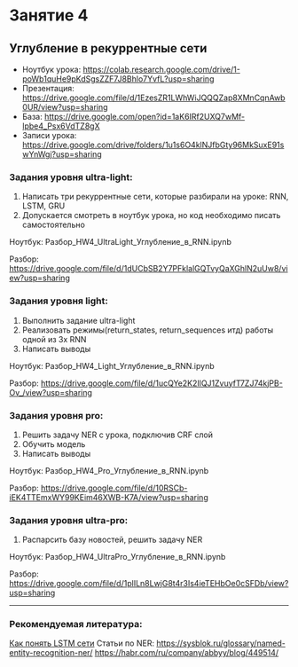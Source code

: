 # Занятие 4
## Углубление в рекуррентные сети
* Ноутбук урока: https://colab.research.google.com/drive/1-poWb1quHe9pKdSgsZZF7J8Bhlo7YvfL?usp=sharing
* Презентация: https://drive.google.com/file/d/1EzesZR1LWhWiJQQQZap8XMnCqnAwb0UR/view?usp=sharing
* База: https://drive.google.com/open?id=1aK6IRf2UXQ7wMf-lpbe4_Psx6VdTZ8gX
* Записи урока: https://drive.google.com/drive/folders/1u1s6O4klNJfbGty96MkSuxE91swYnWgj?usp=sharing


### Задания уровня ultra-light:
1.	Написать три рекуррентные сети, которые разбирали на уроке: RNN, LSTM, GRU
2.  Допускается смотреть в ноутбук урока, но код необходимо писать самостоятельно

Ноутбук: Разбор_HW4_UltraLight_Углубление_в_RNN.ipynb

Разбор: https://drive.google.com/file/d/1dUCbSB2Y7PFklalGQTvyQaXGhlN2uUw8/view?usp=sharing


### Задания уровня light:
1.	Выполнить задание ultra-light
2.  Реализовать режимы(return_states, return_sequences итд) работы одной из 3х RNN
3.  Написать выводы

Ноутбук: Разбор_HW4_Light_Углубление_в_RNN.ipynb

Разбор: https://drive.google.com/file/d/1ucQYe2K2IlQJ1ZvuyfT7ZJ74kjPB-Ov_/view?usp=sharing


### Задания уровня pro:
1.  Решить задачу NER с урока, подключив CRF слой
2.  Обучить модель
4.  Написать выводы

Ноутбук: Разбор_HW4_Pro_Углубление_в_RNN.ipynb

Разбор: https://drive.google.com/file/d/10RSCb-iEK4TTEmxWY99KEim46XWB-K7A/view?usp=sharing


### Задания уровня ultra-pro:
1.	 Распарсить базу новостей, решить задачу NER

Ноутбук: Разбор_HW4_UltraPro_Углубление_в_RNN.ipynb

Разбор: https://drive.google.com/file/d/1plILn8LwjG8t4r3Is4ieTEHbOe0cSFDb/view?usp=sharing

----
### Рекомендуемая литература:
[Как понять LSTM сети](https://alexsosn.github.io/ml/2015/11/17/LSTM.html)
Статьи по NER:
https://sysblok.ru/glossary/named-entity-recognition-ner/
https://habr.com/ru/company/abbyy/blog/449514/